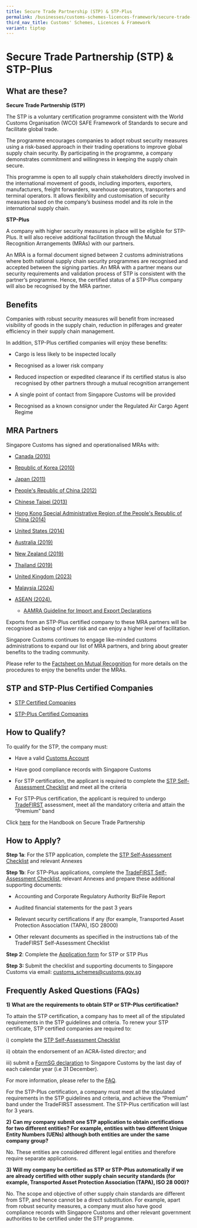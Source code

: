 ```yaml
---
title: Secure Trade Partnership (STP) & STP-Plus
permalink: /businesses/customs-schemes-licences-framework/secure-trade-partnership-stp/
third_nav_title: Customs' Schemes, Licences & Framework
variant: tiptap
---
```

<h1>Secure Trade Partnership (STP) &amp; STP-Plus</h1>
<h2>What are these?</h2>
<p><strong>Secure Trade Partnership (STP)</strong>
</p>
<p>The STP is a voluntary certification programme consistent with the World
Customs Organisation (WCO) SAFE Framework of Standards to secure and facilitate
global trade.</p>
<p>The programme encourages companies to adopt robust security measures using
a risk-based approach in their trading operations to improve global supply
chain security. By participating in the programme, a company demonstrates
commitment and willingness in keeping the supply chain secure.</p>
<p>This programme is open to all supply chain stakeholders directly involved
in the international movement of goods, including importers, exporters,
manufacturers, freight forwarders, warehouse operators, transporters and
terminal operators. It allows flexibility and customisation of security
measures based on the company’s business model and its role in the international
supply chain.</p>
<p><strong>STP-Plus</strong>
</p>
<p>A company with higher security measures in place will be eligible for
STP-Plus. It will also receive additional facilitation through the Mutual
Recognition Arrangements (MRAs) with our partners.</p>
<p>An MRA is a formal document signed between 2 customs administrations where
both national supply chain security programmes are recognised and accepted
between the signing parties. An MRA with a partner means our security requirements
and validation process of STP is consistent with the partner’s programme.
Hence, the certified status of a STP-Plus company will also be recognised
by the MRA partner.</p>
<h2>Benefits</h2>
<p>Companies with robust security measures will benefit from increased visibility
of goods in the supply chain, reduction in pilferages and greater efficiency
in their supply chain management.</p>
<p>In addition, STP-Plus certified companies will enjoy these benefits:</p>
<ul data-tight="true" class="tight">
<li>
<p>Cargo is less likely to be inspected locally</p>
</li>
<li>
<p>Recognised as a lower risk company</p>
</li>
<li>
<p>Reduced inspection or expedited clearance if its certified status is also
recognised by other partners through a mutual recognition arrangement</p>
</li>
<li>
<p>A single point of contact from Singapore Customs will be provided</p>
</li>
<li>
<p>Recognised as a known consignor under the Regulated Air Cargo Agent Regime</p>
</li>
</ul>
<h2>MRA Partners</h2>
<p>Singapore Customs has signed and operationalised MRAs with:</p>
<ul data-tight="true" class="tight">
<li>
<p><a href="/files/businesses/mediarelease-scsignsmras.pdf" rel="noopener noreferrer nofollow" target="_blank">Canada (2010)</a>
</p>
</li>
<li>
<p><a href="/files/businesses/mediarelease-scsignsmras-(1).pdf" rel="noopener noreferrer nofollow" target="_blank">Republic of Korea (2010)</a>
</p>
</li>
<li>
<p><a href="/files/businesses/sinjpnmramediarelease-website.pdf" rel="noopener noreferrer nofollow" target="_blank">Japan (2011)</a>
</p>
</li>
<li>
<p><a href="/files/businesses/chinasporemramediarelease-webcopy-2.pdf" rel="noopener noreferrer nofollow" target="_blank">People's Republic of China (2012)</a>
</p>
</li>
<li>
<p><a href="/files/businesses/tsmracircular.pdf" rel="noopener noreferrer nofollow" target="_blank">Chinese Taipei (2013)</a>
</p>
</li>
<li>
<p><a href="/files/businesses/mediarelease27jun2014.pdf" rel="noopener noreferrer nofollow" target="_blank">Hong Kong Special Administrative Region of the People's Republic of China (2014)</a>
</p>
</li>
<li>
<p><a href="/files/businesses/media-release-1dec14.pdf" rel="noopener noreferrer nofollow" target="_blank">United States (2014)</a>
</p>
</li>
<li>
<p><a href="/files/businesses/sgp-aus-mra.pdf" rel="noopener noreferrer nofollow" target="_blank">Australia (2019)</a>
</p>
</li>
<li>
<p><a href="/news-and-media/circulars/2019-07-25-Circular122019.pdf" rel="noopener noreferrer nofollow" target="_blank">New Zealand (2019)</a>
</p>
</li>
<li>
<p><a href="/news-and-media/circulars/2019-08-26-Circular162019.pdf" rel="noopener noreferrer nofollow" target="_blank">Thailand (2019)</a>
</p>
</li>
<li>
<p><a href="/files/circular_12_2023.pdf" rel="noopener noreferrer nofollow" target="_blank">United Kingdom (2023)</a>
</p>
</li>
<li>
<p><a href="/files/news-and-media/Circular_05_2024.pdf" rel="noopener noreferrer nofollow" target="_blank">Malaysia (2024)</a>
</p>
</li>
<li>
<p><a href="/files/businesses/seb/Circular_06_2024__Ver3_.pdf" rel="noopener nofollow" target="_blank">ASEAN (2024).</a>
</p>
<ul data-tight="true" class="tight">
<li>
<p><a href="/files/businesses/SLMB/AAMRA_Guidelines_for_Import_Export_Declarations.pdf" rel="noopener nofollow" target="_blank">AAMRA Guideline for Import and Export Declarations</a>
</p>
</li>
</ul>
</li>
</ul>
<p></p>
<p>Exports from an STP-Plus certified company to these MRA partners will
be recognised as being of lower risk and can enjoy a higher level of facilitation.</p>
<p>Singapore Customs continues to engage like-minded customs administrations
to expand our list of MRA partners, and bring about greater benefits to
the trading community.</p>
<p>Please refer to the <a href="/files/businesses/seb/FACT_SHEET__FEB_2025_.pdf" rel="noopener nofollow" target="_blank">Factsheet on Mutual Recognition</a> for
more details on the procedures to enjoy the benefits under the MRAs.</p>
<h2>STP and STP-Plus Certified Companies</h2>
<ul data-tight="true" class="tight">
<li>
<p><a href="/files/businesses/SLMB/STP_Certified_Companies_20_Feb_2025.pdf" rel="noopener noreferrer nofollow" target="_blank">STP Certified Companies</a>
</p>
</li>
<li>
<p><a href="/files/businesses/SLMB/STP_Plus_Certified_Companies_13_Feb_2025.pdf" rel="noopener noreferrer nofollow" target="_blank">STP-Plus Certified Companies</a>
</p>
</li>
</ul>
<h2>How to Qualify?</h2>
<p>To qualify for the STP, the company must:</p>
<ul data-tight="true" class="tight">
<li>
<p>Have a valid <a href="/businesses/new-traders-and-registration-services/registration-services/activate-customs-account" rel="noopener noreferrer nofollow" target="_blank">Customs Account</a>
</p>
</li>
<li>
<p>Have good compliance records with Singapore Customs</p>
</li>
<li>
<p>For STP certification, the applicant is required to complete the <a href="https://go.gov.sg/stpselfassessmentchecklist" rel="noopener nofollow" target="_blank">STP Self-Assessment Checklist</a> and
meet all the criteria</p>
</li>
<li>
<p>For STP-Plus certification, the applicant is required to undergo <a href="/businesses/customs-schemes-licences-framework/trade-first" rel="noopener noreferrer nofollow" target="_blank">TradeFIRST</a> assessment,
meet all the mandatory criteria and attain the “Premium” band</p>
</li>
</ul>
<p>Click <a href="/files/STP_Handbook__Dec_2024_.pdf" rel="noopener noreferrer nofollow" target="_blank">here</a> for
the Handbook on Secure Trade Partnership</p>
<h2>How to Apply?</h2>
<p><strong>Step 1a</strong>: For the STP application, complete the <a href="https://go.gov.sg/stpselfassessmentchecklist" rel="noopener nofollow" target="_blank">STP Self-Assessment Checklist</a> and
relevant Annexes</p>
<p><strong>Step 1b</strong>: For STP-Plus applications, complete the <a href="https://go.gov.sg/tradefirstchecklist" rel="noopener noreferrer nofollow" target="_blank">TradeFIRST Self-Assessment Checklist</a>,
relevant Annexes and prepare these additional supporting documents:</p>
<ul data-tight="true" class="tight">
<li>
<p>Accounting and Corporate Regulatory Authority BizFile Report</p>
</li>
<li>
<p>Audited financial statements for the past 3 years</p>
</li>
<li>
<p>Relevant security certifications if any (for example, Transported Asset
Protection Association (TAPA), ISO 28000)</p>
</li>
<li>
<p>Other relevant documents as specified in the instructions tab of the TradeFIRST
Self-Assessment Checklist</p>
</li>
</ul>
<p><strong>Step 2</strong>: Complete the <a href="https://go.gov.sg/stpapplication" rel="noopener nofollow" target="_blank">Application form</a> for STP or
STP Plus</p>
<p><strong>Step 3: </strong>Submit the checklist and supporting documents
to Singapore Customs via email: <a href="mailto:customs_schemes@customs.gov.sg" rel="noopener noreferrer nofollow" target="_blank">customs_schemes@customs.gov.sg</a>
</p>
<h2>Frequently Asked Questions (FAQs)</h2>
<p><strong>1)</strong>  <strong>What are the requirements to obtain STP or STP-Plus certification?</strong>
</p>
<p>To attain the STP certification, a company has to meet all of the stipulated
requirements in the STP guidelines and criteria. To renew your STP certificate,
STP certified companies are required to:</p>
<p>i) complete the <a href="https://go.gov.sg/stpselfassessmentchecklist" rel="noopener nofollow" target="_blank">STP Self-Assessment Checklist</a>
</p>
<p>ii) obtain the endorsement of an ACRA-listed director; and</p>
<p>iii) submit a <a href="https://go.gov.sg/stpselfdeclaration" rel="noopener nofollow" target="_blank">FormSG declaration</a> to
Singapore Customs by the last day of each calendar year (i.e 31 December).</p>
<p>For more information, please refer to the <a href="/files/FAQs_for_Streamlined_STP_renewal_Final_31_Dec_24.pdf" rel="noopener noreferrer nofollow" target="_blank">FAQ</a>.</p>
<p>For the STP-Plus certification, a company must meet all the stipulated
requirements in the STP guidelines and criteria, and achieve the “Premium”
band under the TradeFIRST assessment. The STP-Plus certification will last
for 3 years.</p>
<p><strong>2)</strong>  <strong>Can my company submit one STP application to obtain certifications for two different entities? For example, entities with two different Unique Entity Numbers (UENs) although both entities are under the same company group?</strong>
</p>
<p>No. These entities are considered different legal entities and therefore
require separate applications.</p>
<p><strong>3)</strong>  <strong>Will my company be certified as STP or STP-Plus automatically if we are already certified with other supply chain security standards (for example, Transported Asset Protection Association (TAPA), ISO 28 000)?</strong>
</p>
<p>No. The scope and objective of other supply chain standards are different
from STP, and hence cannot be a direct substitution. For example, apart
from robust security measures, a company must also have good compliance
records with Singapore Customs and other relevant government authorities
to be certified under the STP programme.</p>